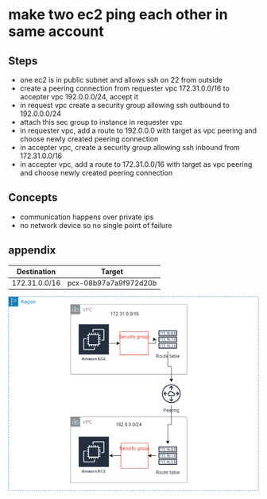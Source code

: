 # make two ec2 ping each other in same account

## Steps
- one ec2 is in public subnet and allows ssh on 22 from outside
- create a peering connection from requester vpc 172.31.0.0/16 to accepter vpc 192.0.0.0/24, accept it
- in request vpc create a security group allowing ssh outbound to 192.0.0.0/24
- attach this sec group to instance in requester vpc
- in requester vpc, add a route to 192.0.0.0 with target as vpc peering and choose newly created peering connection
- in accepter vpc, create a security group allowing ssh inbound from 172.31.0.0/16
- in accepter vpc, add a route to 172.31.0.0/16 with target as vpc peering and choose newly created peering connection


## Concepts
- communication happens over private ips
- no network device so no single point of failure

## appendix

| Destination  | Target |
| :-----------:  | :------: |
| 172.31.0.0/16|pcx-08b97a7a9f972d20b|


![Diagram](./draw.io/peering-same-account.drawio.png)